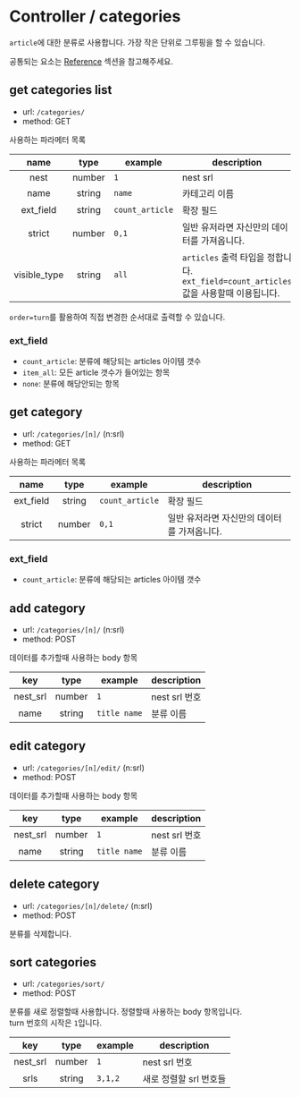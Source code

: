 # Controller / categories

`article`에 대한 분류로 사용합니다. 가장 작은 단위로 그루핑을 할 수 있습니다.

공통되는 요소는 [Reference](https://github.com/redgoose-dev/goose-api/tree/master/controller#reference) 섹션을 참고해주세요.


## get categories list

- url: `/categories/`
- method: GET

사용하는 파라메터 목록

| name | type | example | description |
|:---:|:---:|---|---|
| nest | number | `1` | nest srl |
| name | string | `name` | 카테고리 이름 |
| ext_field | string | `count_article` | 확장 필드 |
| strict | number | `0,1` | 일반 유저라면 자신만의 데이터를 가져옵니다. |
| visible_type | string | `all` | `articles` 출력 타입을 정합니다. `ext_field=count_articles`값을 사용할때 이용됩니다. |

`order=turn`를 활용하여 직접 변경한 순서대로 출력할 수 있습니다.

### ext_field
- `count_article`: 분류에 해당되는 articles 아이템 갯수
- `item_all`: 모든 article 갯수가 들어있는 항목
- `none`: 분류에 해당안되는 항목


## get category

- url: `/categories/[n]/` (n:srl)
- method: GET

사용하는 파라메터 목록

| name | type | example | description |
|:---:|:---:|---|---|
| ext_field | string | `count_article` | 확장 필드 |
| strict | number | `0,1` | 일반 유저라면 자신만의 데이터를 가져옵니다. |

### ext_field
- `count_article`: 분류에 해당되는 articles 아이템 갯수


## add category

- url: `/categories/[n]/` (n:srl)
- method: POST

데이터를 추가할때 사용하는 body 항목

| key | type | example | description |
|:---:|:---:|---|---|
| nest_srl | number | `1` | nest srl 번호 |
| name | string | `title name` | 분류 이름 |


## edit category

- url: `/categories/[n]/edit/` (n:srl)
- method: POST

데이터를 추가할때 사용하는 body 항목

| key | type | example | description |
|:---:|:---:|---|---|
| nest_srl | number | `1` | nest srl 번호 |
| name | string | `title name` | 분류 이름 |


## delete category

- url: `/categories/[n]/delete/` (n:srl)
- method: POST

분류를 삭제합니다.


## sort categories

- url: `/categories/sort/`
- method: POST

분류를 새로 정렬할때 사용합니다. 정렬할때 사용하는 body 항목입니다.  
turn 번호의 시작은 `1`입니다.

| key | type | example | description |
|:---:|:---:|---|---|
| nest_srl | number | `1` | nest srl 번호 |
| srls | string | `3,1,2` | 새로 정렬할 srl 번호들 |
